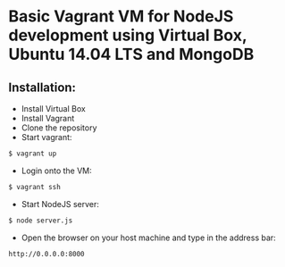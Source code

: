 # Basic Vagrant VM for NodeJS development using Virtual Box, Ubuntu 14.04 LTS and MongoDB
## Installation: ##
 - Install Virtual Box
 - Install Vagrant
 - Clone the repository
 - Start vagrant:
```bash 
$ vagrant up 
```

- Login onto the VM: 

```bash 
$ vagrant ssh 
```
- Start NodeJS server:

```bash 
$ node server.js 
```

- Open the browser on your host machine and type in the address bar:

```bash 
http://0.0.0.0:8000 
```

